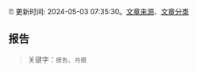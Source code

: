 :alarm_clock: 更新时间: 2024-05-03 07:35:30。[文章来源](/README.md)、[文章分类](/TAGS.md)

## 报告


> 关键字：`报告`、`月报`



